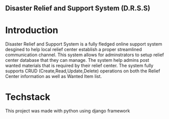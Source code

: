 ## Disaster Relief and Support System (D.R.S.S)

# Introduction

Disaster Relief and Support System is a fully fledged online support system desgined to help local relief center establish a proper streamlined communication channel. This system allows for adminstrators to setup relief center database that they can manage. The system help admins post wanted materials that is required by their relief center.
The system fully supports CRUD (Create,Read,Update,Delete) operations on both the Relief Center information as well as Wanted Item list.

# Techstack

This project was made with python using django framework  
